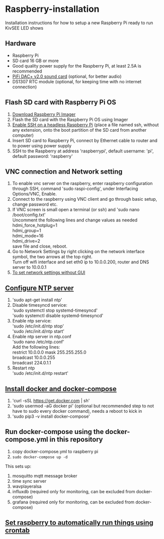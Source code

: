 # Raspberry-installation

Installation instructions for how to setup a new Raspberry Pi ready to run KivSEE LED shows

## Hardware

* Raspberry Pi
* SD card 16 GB or more
* Good quality power supply for the Raspberry Pi, at least 2.5A is recommended
* [PiFi DAC+ v2.0 sound card](readme-pifi.md) (optional, for better audio)
* DS1307 RTC module (optional, for keeping time with no internet connection)

## Flash SD card with Raspberry Pi OS

   1. [Download Raspberry Pi Imager](https://www.raspberrypi.org/downloads/)
   2. Flash the SD card with the Raspberry Pi OS using Imager
   3. [Enable SSH on a headless Raspberry Pi](https://www.raspberrypi.org/documentation/remote-access/ssh/) (place a file named ssh, without any extension, onto the boot partition of the SD card from another computer)
   4. Insert SD card to Raspberry Pi, connect by Ethernet cable to router and to power using power supply
   5. SSH to the Raspberry at address 'raspberrypi', default username: 'pi', default password: 'raspberry'

## VNC connection and Network setting

   1. To enable vnc server on the raspberry, enter raspberry configuration through SSH, command 'sudo raspi-config', under Interfacing Options/VNC, Enable.
   2. Connect to the raspberry using VNC client and go through basic setup, change password etc.
   3. If VNC screen is small open a terminal (or ssh) and 'sudo nano /boot/config.txt' \
      Uncomment the following lines and change values as needed \
      hdmi_force_hotplug=1 \
      hdmi_group=1 \
      hdmi_mode=16 \
      hdmi_drive=2 \
      save file and close, reboot.
   4. Go to Network Settings by right clicking on the network interface symbol, the two arrows at the top right. \
      Turn off wifi interface and set eth0 ip to 10.0.0.200, router and DNS server to 10.0.0.1
   5. [To set network settings without GUI](https://www.ionos.com/digitalguide/server/configuration/provide-raspberry-pi-with-a-static-ip-address/)

## [Configure NTP server](http://raspberrypi.tomasgreno.cz/ntp-client-and-server.html)

   1. 'sudo apt-get install ntp'
   2. Disable timesyncd service: \
      'sudo systemctl stop systemd-timesyncd' \
      'sudo systemctl disable systemd-timesyncd'
   3. Enable ntp service: \
      'sudo /etc/init.d/ntp stop' \
      'sudo /etc/init.d/ntp start'
   4. Enable ntp server in ntp.conf \
      'sudo nano /etc/ntp.conf' \
      Add the following lines: \
         restrict 10.0.0.0 mask 255.255.255.0 \
         broadcast 10.0.0.255 \
         broadcast 224.0.1.1
   5. Restart ntp \
      'sudo /etc/init.d/ntp restart'

## [Install docker and docker-compose](https://dev.to/rohansawant/installing-docker-and-docker-compose-on-the-raspberry-pi-in-5-simple-steps-3mgl)

   1. 'curl -sSL <https://get.docker.com> | sh'
   2. 'sudo usermod -aG docker pi' (optional but recommended step to not have to sudo every docker command), needs a reboot to kick in
   3. 'sudo pip3 -v install docker-compose'

## Run docker-compose using the docker-compose.yml in this repository

   1. copy docker-compose.yml to raspberry pi
   2. `sudo docker-compose up -d`

   This sets up:
   1. mosquitto mqtt message broker
   2. time sync server
   3. wavplayeralsa
   4. influxdb (required only for monitoring, can be excluded from docker-compose)
   5. grafana (required only for monitoring, can be excluded from docker-compose)


## [Set raspberry to automatically run things using crontab](https://www.dexterindustries.com/howto/auto-run-python-programs-on-the-raspberry-pi/)
